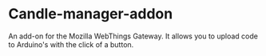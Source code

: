 # Candle-manager-addon
An add-on for the Mozilla WebThings Gateway. It allows you to upload code to Arduino's with the click of a button.
